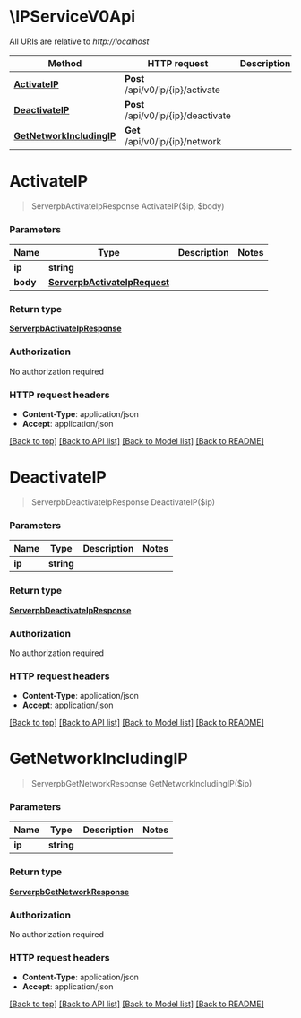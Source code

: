 # \IPServiceV0Api

All URIs are relative to *http://localhost*

Method | HTTP request | Description
------------- | ------------- | -------------
[**ActivateIP**](IPServiceV0Api.md#ActivateIP) | **Post** /api/v0/ip/{ip}/activate | 
[**DeactivateIP**](IPServiceV0Api.md#DeactivateIP) | **Post** /api/v0/ip/{ip}/deactivate | 
[**GetNetworkIncludingIP**](IPServiceV0Api.md#GetNetworkIncludingIP) | **Get** /api/v0/ip/{ip}/network | 


# **ActivateIP**
> ServerpbActivateIpResponse ActivateIP($ip, $body)




### Parameters

Name | Type | Description  | Notes
------------- | ------------- | ------------- | -------------
 **ip** | **string**|  | 
 **body** | [**ServerpbActivateIpRequest**](ServerpbActivateIpRequest.md)|  | 

### Return type

[**ServerpbActivateIpResponse**](serverpbActivateIPResponse.md)

### Authorization

No authorization required

### HTTP request headers

 - **Content-Type**: application/json
 - **Accept**: application/json

[[Back to top]](#) [[Back to API list]](../README.md#documentation-for-api-endpoints) [[Back to Model list]](../README.md#documentation-for-models) [[Back to README]](../README.md)

# **DeactivateIP**
> ServerpbDeactivateIpResponse DeactivateIP($ip)




### Parameters

Name | Type | Description  | Notes
------------- | ------------- | ------------- | -------------
 **ip** | **string**|  | 

### Return type

[**ServerpbDeactivateIpResponse**](serverpbDeactivateIPResponse.md)

### Authorization

No authorization required

### HTTP request headers

 - **Content-Type**: application/json
 - **Accept**: application/json

[[Back to top]](#) [[Back to API list]](../README.md#documentation-for-api-endpoints) [[Back to Model list]](../README.md#documentation-for-models) [[Back to README]](../README.md)

# **GetNetworkIncludingIP**
> ServerpbGetNetworkResponse GetNetworkIncludingIP($ip)




### Parameters

Name | Type | Description  | Notes
------------- | ------------- | ------------- | -------------
 **ip** | **string**|  | 

### Return type

[**ServerpbGetNetworkResponse**](serverpbGetNetworkResponse.md)

### Authorization

No authorization required

### HTTP request headers

 - **Content-Type**: application/json
 - **Accept**: application/json

[[Back to top]](#) [[Back to API list]](../README.md#documentation-for-api-endpoints) [[Back to Model list]](../README.md#documentation-for-models) [[Back to README]](../README.md)

